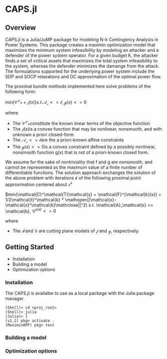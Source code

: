 # CAPS.jl

## Overview
CAPS.jl is a Julia/JuMP package for modeling N-k Contingency Analysis in Power Systems. This package creates a maximin optimization model that maximizes the minimum system infeasibility by modeling an attacker and a defender of the power system operator. For a given budget K, the attacker finds a set of critical assets that maximizes the total system infeasibility to the system, whereas the defender minimizes the damange from the attack. The formulations supported for the underlying power system include the SDP and SOCP relaxations and DC approximation of the optimal power flow.

The proximal bundle methods implemented here solve problems of the following form: 

$min(\mathcal{C}^\mathcal{T}\mathcal{x} + \mathcal{f}(x)) s.t. \mathcal{A}_\mathcal{x} <= \mathcal{b}, \mathcal{g}(x) <= 0$

where

* The $\mathcal{C}^\mathcal{T}\mathcal{x}$constitute the known linear terms of the objective function
* The $\mathcal{f}(x)$is a convex function that may be nonlinear, nonsmooth, and with unknown a priori closed-form
* The $\mathcal{A}_\mathcal{x} <= \mathcal{b}$are the a priori-known affine constraints
* The $\mathcal{g}(x) <= 0$is a convex constraint defined by a possibly nonlinear, nonsmooth function g(x) that is not of a priori-known closed form.

We assume for the sake of nontriviality that f and g are nonsmooth, and cannot be represented as the maximum value of a finite number of differentiable functions. The solution approach exchanges the solution of the above problem with iterations $\mathcal{k}$ of the following proximal point approximation centered about $\mathcal{x}^\mathcal{k}$

$min(\mathcal{C}^\mathcal{T}\mathcal{x} + \mathcal{F}^{\mathcal{k}(x)} + 1/2\mathcal{t}^\mathcal{k} * \mathopen||\mathcal{x}-\mathcal{x}^\mathcal{k}\mathclose||^2) s.t. \mathcal{A}_\mathcal{x} <= \mathcal{b}, $\mathcal{G}^{\mathcal{k}(x)} <= 0$

where
* The $\mathcal{F}$and $\mathcal{G}$ are cutting plane models of $\mathcal{f}$ and $\mathcal{g}$, respectively.

## Getting Started

* Installation
* Building a model
* Optimization options

### Installation
The CAPS.jl is availalbe to use as a local package with the Julia package manager. 
```
(Shell)> cd <proj_root>
(Shell)> julia
(Julia)> ]
(v1.2) pkg> activate .
(MaximinOPF) pkg> test
```
### Building a model

### Optimization options
